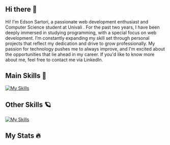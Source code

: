 ## Hi there 👋

Hi! I'm Edson Sartori, a passionate web development enthusiast and Computer Science student at Univali . For the past two years, I have been deeply immersed in studying programming, with a special focus on web development. I’m constantly expanding my skill set through personal projects that reflect my dedication and drive to grow professionally. My passion for technology pushes me to always improve, and I'm excited about the opportunities that lie ahead in my career. If you'd like to know more about me, feel free to contact me via LinkedIn.

## Main Skills 🌌
[![My Skills](https://skillicons.dev/icons?i=js,html,css,cs,nodejs)](https://skillicons.dev)

## Other Skills 🪐
[![My Skills](https://skillicons.dev/icons?i=cpp,py,java,github,mysql,unity,vscode)](https://skillicons.dev)

## My Stats 🔥
